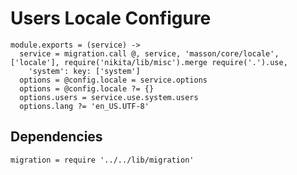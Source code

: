 
# Users Locale Configure

    module.exports = (service) ->
      service = migration.call @, service, 'masson/core/locale', ['locale'], require('nikita/lib/misc').merge require('.').use,
        'system': key: ['system'] 
      options = @config.locale = service.options
      options = @config.locale ?= {}
      options.users = service.use.system.users
      options.lang ?= 'en_US.UTF-8'

## Dependencies

    migration = require '../../lib/migration'
